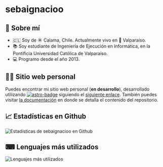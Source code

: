 # sebaignacioo

## 👤 Sobre mí

- 🇨🇱 Soy de ☀ Calama, Chile. Actualmente vivo en 🌊 Valparaíso.
- 📚 Soy estudiante de Ingeniería de Ejecución en Informática, en la Pontificia Universidad Católica de Valparaíso.
- 💻 Programo desde el año 2013.

## 📄🚀 Sitio web personal

Puedes encontrar mi sitio web personal (__en desarrollo__), desarrollado utilizando [![astro-badge]][astro-web] siguiendo el [siguiente enlace][personal-web]. También puedes visitar [la documentación](README_web.md) en donde se detalla el contenido del repositorio.

## 📈 Estadísticas en Github

![Estadísticas de sebaignacioo en Github](https://github-readme-stats.vercel.app/api?username=sebaignacioo&count_private=true&show_icons=true&theme=aura&locale=es&include_all_commits=true&custom_title=sebaignacioo%20en%20Github)

## ⌨ Lenguajes más utilizados

![Lenguajes más utilizados](https://github-readme-stats.vercel.app/api/top-langs/?username=sebaignacioo&layout=compact&theme=aura&locale=es)

[personal-web]: https://sgarciad.me 'sgarciad.me'
[astro-badge]: https://img.shields.io/badge/Astro-FF5D01?logo=astro&logoColor=fff&style=flat-square
[astro-web]: https://astro.build/
